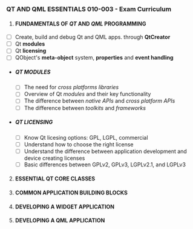 ### QT AND QML ESSENTIALS 010-003 - Exam Curriculum

1. #### FUNDAMENTALS OF *QT* AND *QML* PROGRAMMING
- [ ] Create, build and debug Qt and QML apps. through **QtCreator**
- [ ] Qt **modules**
- [ ] Qt **licensing**
- [ ] QObject's **meta-object** system, **properties** and **event handling**

* ##### QT MODULES
    - [ ] The need for *cross platforms libraries*
    - [ ] Overview of Qt *modules* and their key functionality
    - [ ] The difference between *native APIs* and *cross platform APIs*
    - [ ] The difference between *toolkits* and *frameworks*

* ##### QT LICENSING
    - [ ] Know Qt licesing options: GPL, LGPL, commercial
    - [ ] Understand how to choose the right license
    - [ ] Understand the difference between application development and device creating licenses
    - [ ] Basic differences between GPLv2, GPLv3, LGPLv2.1, and LGPLv3

2. #### ESSENTIAL QT CORE CLASSES

3. #### COMMON APPLICATION BUILDING BLOCKS

4. #### DEVELOPING A WIDGET APPLICATION

5. #### DEVELOPING A QML APPLICATION